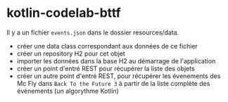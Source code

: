# kotlin-codelab-bttf

Il y a un fichier ```events.json``` dans le dossier resources/data.
 - créer une data class correspondant aux données de ce fichier
 - créer un repository H2 pour cet objet
 - importer les données dans la base H2 au démarrage de l'application
 - créer un point d'entré REST pour récupérer la liste des objets
 - créer un autre point d'entré REST, pour récupérer les évenements des Mc Fly dans ```Back To the Future 3``` à partir de la liste complète des évènements (un algorythme Kotlin) 